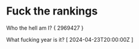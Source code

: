 # Fuck the rankings

Who the hell am I?
{ 2969427 }

What fucking year is it?
[ 2024-04-23T20:00:00Z ]
